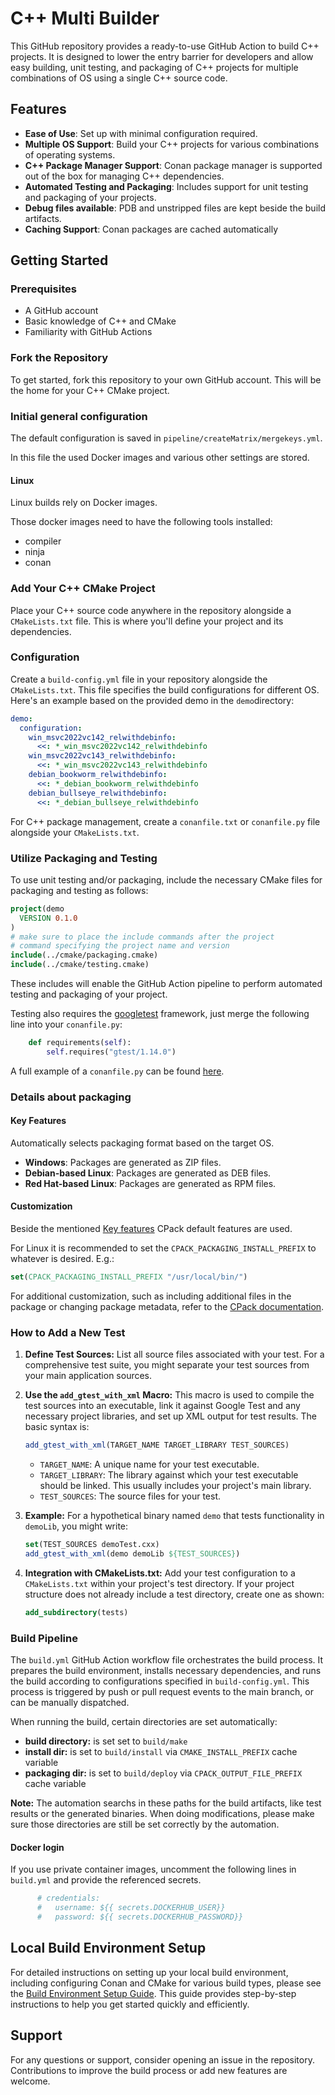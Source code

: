 # C++ Multi Builder

This GitHub repository provides a ready-to-use GitHub Action to build C++ projects.
It is designed to lower the entry barrier for developers and allow easy building, unit testing, and packaging of C++ projects for multiple combinations of OS using a single C++ source code.

## Features

- **Ease of Use**: Set up with minimal configuration required.
- **Multiple OS Support**: Build your C++ projects for various combinations of operating systems.
- **C++ Package Manager Support**: Conan package manager is supported out of the box for managing C++ dependencies.
- **Automated Testing and Packaging**: Includes support for unit testing and packaging of your projects.
- **Debug files available**: PDB and unstripped files are kept beside the build artifacts.
- **Caching Support**: Conan packages are cached automatically

## Getting Started

### Prerequisites

- A GitHub account
- Basic knowledge of C++ and CMake
- Familiarity with GitHub Actions

### Fork the Repository

To get started, fork this repository to your own GitHub account. This will be the home for your C++ CMake project.

### Initial general configuration

The default configuration is saved in `pipeline/createMatrix/mergekeys.yml`.

In this file the used Docker images and various other settings are stored.

#### Linux

Linux builds rely on Docker images.

Those docker images need to have the following tools installed:
- compiler
- ninja
- conan

### Add Your C++ CMake Project

Place your C++ source code anywhere in the repository alongside a `CMakeLists.txt` file.
This is where you'll define your project and its dependencies.

### Configuration

Create a `build-config.yml` file in your repository alongside the `CMakeLists.txt`.
This file specifies the build configurations for different OS.
Here's an example based on the provided demo in the `demo`directory:

```yaml
demo:
  configuration:
    win_msvc2022vc142_relwithdebinfo:
      <<: *_win_msvc2022vc142_relwithdebinfo
    win_msvc2022vc143_relwithdebinfo:
      <<: *_win_msvc2022vc143_relwithdebinfo
    debian_bookworm_relwithdebinfo:
      <<: *_debian_bookworm_relwithdebinfo
    debian_bullseye_relwithdebinfo:
      <<: *_debian_bullseye_relwithdebinfo
```

For C++ package management, create a `conanfile.txt` or `conanfile.py` file alongside your `CMakeLists.txt`.

### Utilize Packaging and Testing

To use unit testing and/or packaging, include the necessary CMake files for packaging and testing as follows:
```cmake
project(demo
  VERSION 0.1.0
)
# make sure to place the include commands after the project
# command specifying the project name and version
include(../cmake/packaging.cmake)
include(../cmake/testing.cmake)
```

These includes will enable the GitHub Action pipeline to perform automated testing and packaging of your project.

Testing also requires the [googletest](https://github.com/google/googletest) framework, just merge the following line into your `conanfile.py`:
```python
    def requirements(self):
        self.requires("gtest/1.14.0")
```

A full example of a `conanfile.py` can be found [here](BUILD.md#conan).

### Details about packaging

#### Key Features

Automatically selects packaging format based on the target OS.
- **Windows**: Packages are generated as ZIP files.
- **Debian-based Linux**: Packages are generated as DEB files.
- **Red Hat-based Linux**: Packages are generated as RPM files.

#### Customization

Beside the mentioned [Key features](#key-features) CPack default features are used.

For Linux it is recommended to set the `CPACK_PACKAGING_INSTALL_PREFIX` to whatever is desired. E.g.:

```cmake
set(CPACK_PACKAGING_INSTALL_PREFIX "/usr/local/bin/")
```

For additional customization, such as including additional files in the package or changing package metadata, refer to the [CPack documentation](https://cmake.org/cmake/help/latest/module/CPack.html).

### How to Add a New Test

1. **Define Test Sources:**
List all source files associated with your test.
For a comprehensive test suite, you might separate your test sources from your main application sources.

2. **Use the `add_gtest_with_xml` Macro:**
This macro is used to compile the test sources into an executable, link it against Google Test and any necessary project libraries, and set up XML output for test results.
The basic syntax is:

   ```cmake
   add_gtest_with_xml(TARGET_NAME TARGET_LIBRARY TEST_SOURCES)
   ```

   - `TARGET_NAME`: A unique name for your test executable.
   - `TARGET_LIBRARY`: The library against which your test executable should be linked. This usually includes your project's main library.
   - `TEST_SOURCES`: The source files for your test.

3. **Example:**
For a hypothetical binary named `demo` that tests functionality in `demoLib`, you might write:

   ```cmake
   set(TEST_SOURCES demoTest.cxx)
   add_gtest_with_xml(demo demoLib ${TEST_SOURCES})
   ```

4. **Integration with CMakeLists.txt:**
Add your test configuration to a `CMakeLists.txt` within your project's test directory.
If your project structure does not already include a test directory, create one as shown:

   ```cmake
   add_subdirectory(tests)
   ```

### Build Pipeline

The `build.yml` GitHub Action workflow file orchestrates the build process.
It prepares the build environment, installs necessary dependencies, and runs the build according to configurations specified in `build-config.yml`.
This process is triggered by push or pull request events to the main branch, or can be manually dispatched.

When running the build, certain directories are set automatically:
- **build directory:** is set set to `build/make`
- **install dir:** is set to `build/install` via `CMAKE_INSTALL_PREFIX` cache variable
- **packaging dir:** is set to `build/deploy` via `CPACK_OUTPUT_FILE_PREFIX` cache variable

**Note:** The automation searchs in these paths for the build artifacts, like test results or the generated binaries.
When doing modifications, please make sure those directories are still be set correctly by the automation.

#### Docker login

If you use private container images, uncomment the following lines in `build.yml` and provide the referenced secrets.

```yaml
      # credentials:
      #   username: ${{ secrets.DOCKERHUB_USER}}
      #   password: ${{ secrets.DOCKERHUB_PASSWORD}}
```

## Local Build Environment Setup

For detailed instructions on setting up your local build environment, including configuring Conan and CMake for various build types, please see the [Build Environment Setup Guide](.docs/BUILD.md).
This guide provides step-by-step instructions to help you get started quickly and efficiently.

## Support

For any questions or support, consider opening an issue in the repository. Contributions to improve the build process or add new features are welcome.

